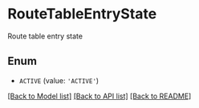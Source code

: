 # RouteTableEntryState

Route table entry state

## Enum

* `ACTIVE` (value: `'ACTIVE'`)

[[Back to Model list]](../README.md#documentation-for-models) [[Back to API list]](../README.md#documentation-for-api-endpoints) [[Back to README]](../README.md)


